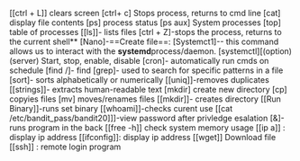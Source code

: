 [[ctrl + L]] clears screen
[ctrl+ c] Stops process, returns to cmd line 
[cat] display file contents 
[ps] process status 
[ps aux] System processes 
[top] table of processes 
[[ls]]- lists files
[ctrl + Z]-stops the process, returns to the current shell**
[Nano]-==Create file==: 
[Systemct1]-- this command allows us to interact with the **systemd**process/daemon.
		[systemctl][(option)(server)
				Start, stop, enable, disable 
[cron]- automatically run cmds  on schedule 
[find /]- find 
[grep]- used to search for specific patterns in a file 
[sort]- sorts alphabetically or numerically
[[uniq]]-removes duplicates
[[strings]]- extracts human-readable text
[mkdir] create new directory
[cp] copyies files 
[mv] moves/renames files
[[mkdir]]- creates directory 
[[Run Binary]]-runs set binary
[[whoami]]-checks curent use
[[cat /etc/bandit_pass/bandit20]]]-view password after privledge esalation 
[&]-runs program in the back
[[free -h]] check system memory usage
[[ip a]] : display ip address
[[ifconfig]]: display ip address 
[[wget]] Download file 
[[ssh]] : remote login program



